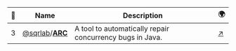 |:star2: | Name | Description | 🌍|
|---|---|---|---|
|3|[@sqrlab](https://github.com/sqrlab)/[**ARC**](https://github.com/sqrlab/ARC)|A tool to automatically repair concurrency bugs in Java.|[:arrow_upper_right:](http://www.sqrlab.ca/software/arc/)|

